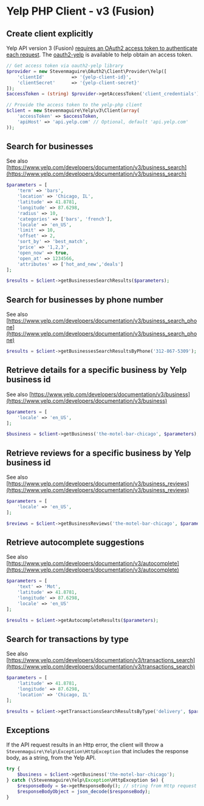 # Yelp PHP Client - v3 (Fusion)

## Create client explicitly

Yelp API version 3 (Fusion) [requires an OAuth2 access token to authenticate each request](https://www.yelp.com/developers/documentation/v3/authentication). The [oauth2-yelp](https://github.com/stevenmaguire/oauth2-yelp) is available to help obtain an access token.

```php
// Get access token via oauth2-yelp library
$provider = new Stevenmaguire\OAuth2\Client\Provider\Yelp([
    'clientId'          => '{yelp-client-id}',
    'clientSecret'      => '{yelp-client-secret}'
]);
$accessToken = (string) $provider->getAccessToken('client_credentials');

// Provide the access token to the yelp-php client
$client = new Stevenmaguire\Yelp\v3\Client(array(
    'accessToken' => $accessToken,
    'apiHost' => 'api.yelp.com' // Optional, default 'api.yelp.com'
));
```

## Search for businesses

See also [https://www.yelp.com/developers/documentation/v3/business_search](https://www.yelp.com/developers/documentation/v3/business_search)

```php
$parameters = [
    'term' => 'bars',
    'location' => 'Chicago, IL',
    'latitude' => 41.8781,
    'longitude' => 87.6298,
    'radius' => 10,
    'categories' => ['bars', 'french'],
    'locale' => 'en_US',
    'limit' => 10,
    'offset' => 2,
    'sort_by' => 'best_match',
    'price' => '1,2,3',
    'open_now' => true,
    'open_at' => 1234566,
    'attributes' => ['hot_and_new','deals']
];

$results = $client->getBusinessesSearchResults($parameters);
```

## Search for businesses by phone number

See also [https://www.yelp.com/developers/documentation/v3/business_search_phone](https://www.yelp.com/developers/documentation/v3/business_search_phone)

```php
$results = $client->getBusinessesSearchResultsByPhone('312-867-5309');
```

## Retrieve details for a specific business by Yelp business id

See also [https://www.yelp.com/developers/documentation/v3/business](https://www.yelp.com/developers/documentation/v3/business)

```php
$parameters = [
    'locale' => 'en_US',
];

$business = $client->getBusiness('the-motel-bar-chicago', $parameters);
```

## Retrieve reviews for a specific business by Yelp business id

See also [https://www.yelp.com/developers/documentation/v3/business_reviews](https://www.yelp.com/developers/documentation/v3/business_reviews)

```php
$parameters = [
    'locale' => 'en_US',
];

$reviews = $client->getBusinessReviews('the-motel-bar-chicago', $parameters);
```

## Retrieve autocomplete suggestions

See also [https://www.yelp.com/developers/documentation/v3/autocomplete](https://www.yelp.com/developers/documentation/v3/autocomplete)

```php
$parameters = [
    'text' => 'Mot',
    'latitude' => 41.8781,
    'longitude' => 87.6298,
    'locale' => 'en_US'
];

$results = $client->getAutocompleteResults($parameters);
```

## Search for transactions by type

See also [https://www.yelp.com/developers/documentation/v3/transactions_search](https://www.yelp.com/developers/documentation/v3/transactions_search)

```php
$parameters = [
    'latitude' => 41.8781,
    'longitude' => 87.6298,
    'location' => 'Chicago, IL'
];

$results = $client->getTransactionsSearchResultsByType('delivery', $parameters);
```

## Exceptions

If the API request results in an Http error, the client will throw a `Stevenmaguire\Yelp\Exception\HttpException` that includes the response body, as a string, from the Yelp API.

```php
try {
    $business = $client->getBusiness('the-motel-bar-chicago');
} catch (\Stevenmaguire\Yelp\Exception\HttpException $e) {
    $responseBody = $e->getResponseBody(); // string from Http request
    $responseBodyObject = json_decode($responseBody);
}
```
